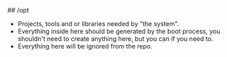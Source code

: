 ## /opt

- Projects, tools and or libraries needed by "the system".
- Everything inside here should be generated by the boot process, you shouldn't
  need to create anything here, but you can if you need to.
- Everything here will be ignored from the repo.